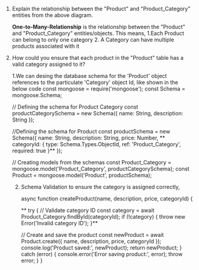 1. Explain the relationship between the "Product" and "Product_Category" entities from the above diagram.

   **One-to-Many-Relationship** is the relationship between the "Product" and "Product_Category" entities/objects.
   This means,
      1.Each Product can belong to only one category
      2. A Category can have multiple products associated with it
  


  
2. How could you ensure that each product in the "Product" table has a valid category assigned to it?

   1.We can desing the database schema for the 'Product' object references to the particulate 'Category' object Id,
    like shown in the below code
        const mongoose = require('mongoose');
        const Schema = mongoose.Schema;

      // Defining the schema for Product Category
          const productCategorySchema = new Schema({
            name: String,
            description: String
          });

      //Defining the schema for Product
        const productSchema = new Schema({
          name: String,
          description: String,
          price: Number,
        **  categoryId: {
            type: Schema.Types.ObjectId,
            ref: 'Product_Category',
            required: true
          }**
        });
        
      // Creating models from the schemas
        const Product_Category = mongoose.model('Product_Category', productCategorySchema);
        const Product = mongoose.model('Product', productSchema);

   2. Schema Validation to ensure the category is assigned correctly,
      
      async function createProduct(name, description, price, categoryId) {
      
       ** try {
          // Validate category ID
          const category = await Product_Category.findById(categoryId);
          if (!category) {
            throw new Error('Invalid category ID');
          }**
      
      // Create and save the product
          const newProduct = await Product.create({
            name,
            description,
            price,
            categoryId
          });
          console.log('Product saved:', newProduct);
          return newProduct;
        } catch (error) {
          console.error('Error saving product:', error);
          throw error;
        }
      }


